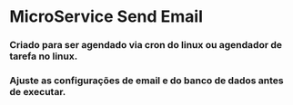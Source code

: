 # MicroService Send Email

### Criado para ser agendado via cron do linux ou agendador de tarefa no linux.

### Ajuste as configurações de email e do banco de dados antes de executar.
